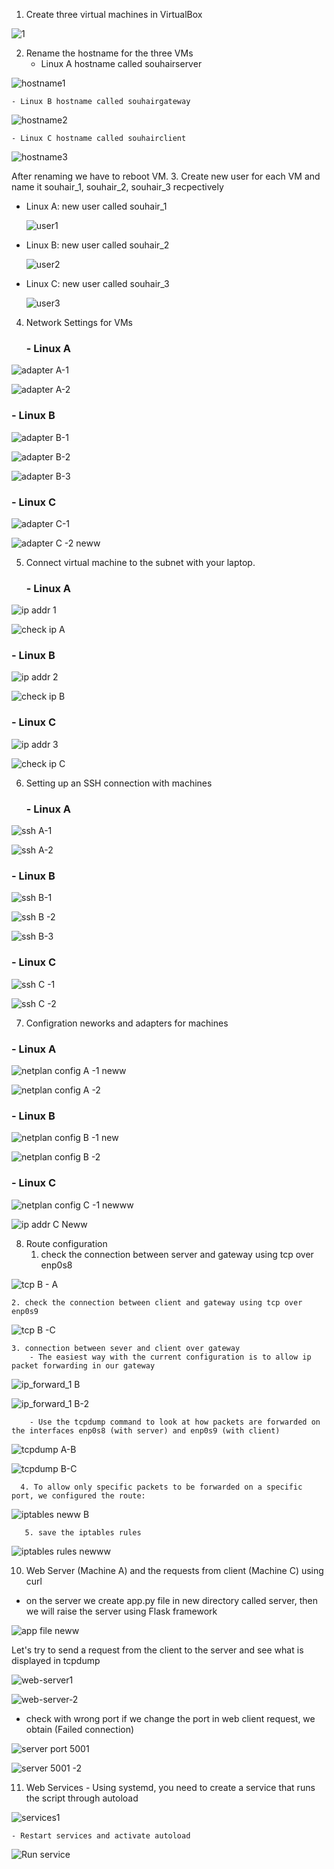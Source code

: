 1. Create three virtual machines in VirtualBox

  ![1](https://user-images.githubusercontent.com/25878224/224850734-a82484fe-b9b8-4773-b2c2-9e11c71e6bf2.PNG)

2. Rename the hostname for the three VMs
    - Linux A hostname called souhairserver
    
  ![hostname1](https://user-images.githubusercontent.com/25878224/224851340-bea6e79f-a6c6-40eb-a44f-dd2023e6003d.PNG)


    - Linux B hostname called souhairgateway
    
  ![hostname2](https://user-images.githubusercontent.com/25878224/224852802-ccc60827-ced8-448a-9bb7-bdb4d51e45b2.PNG)

    - Linux C hostname called souhairclient
    
  ![hostname3](https://user-images.githubusercontent.com/25878224/224851349-422d36ed-e4e3-4f80-ae5d-f85e79891276.PNG)


After renaming we have to reboot VM.
3. Create new user for each VM and name it souhair_1, souhair_2, souhair_3 recpectively

- Linux A: new user called souhair_1

  ![user1](https://user-images.githubusercontent.com/25878224/224853045-de609537-bf40-4ec0-b8ca-4c3000e2d8cf.PNG)

- Linux B: new user called souhair_2

  ![user2](https://user-images.githubusercontent.com/25878224/224853066-a1225ce1-33bd-4ffc-a6dc-b15457c59af3.PNG)

- Linux C: new user called souhair_3

  ![user3](https://user-images.githubusercontent.com/25878224/224853080-5118e568-926b-46a3-8c9d-1a3cd50c931b.PNG)

4. Network Settings for VMs
   ### - Linux A
    
  ![adapter A-1](https://user-images.githubusercontent.com/25878224/224854061-f0a08f4d-f597-4caf-9cb9-75c7684030e2.PNG)
    

  ![adapter A-2](https://user-images.githubusercontent.com/25878224/224854117-e9f9c785-d41e-43fa-97c1-3637249a69ee.PNG)


   ### - Linux B


  ![adapter B-1](https://user-images.githubusercontent.com/25878224/224854125-5b662429-c508-425f-ac66-273611d2dcb1.PNG)
    

  ![adapter B-2](https://user-images.githubusercontent.com/25878224/224854144-3ca62341-bf4a-40a3-b2f9-4a6988b85bea.PNG)
    

  ![adapter B-3](https://user-images.githubusercontent.com/25878224/224854156-ef97d6b7-2e35-45f0-bde7-c222b22d9c2c.PNG)
    

   ### - Linux C


  ![adapter C-1](https://user-images.githubusercontent.com/25878224/224854199-53cbe18f-00f3-425d-9733-dc0b32df9c9d.PNG)
    
    
  ![adapter C -2 neww](https://user-images.githubusercontent.com/25878224/224864839-c11e892d-a6c4-4cdd-b1ee-cd85ab357bdd.PNG)


5. Connect virtual machine to the subnet with your laptop.
   ### - Linux A 
   
  ![ip addr 1](https://user-images.githubusercontent.com/25878224/224855027-5fc5a249-8d1f-4f2d-939c-71a4d37367d8.PNG)
    
 
  ![check ip A](https://user-images.githubusercontent.com/25878224/224855799-7e0a25d4-9d64-4c0d-a89f-8e2f2694e588.PNG)
    
 
   ### - Linux B
  
  ![ip addr 2](https://user-images.githubusercontent.com/25878224/224855042-fb45a831-9a7b-4ae1-b797-027656054b4d.PNG)
  
  
  ![check ip B](https://user-images.githubusercontent.com/25878224/224855826-8b6fceec-d58e-4b3d-98f3-63eecb944ae1.PNG)
    

   ### - Linux C
  
  ![ip addr 3](https://user-images.githubusercontent.com/25878224/224855065-7c181d53-c321-426f-ae95-7dca868e039b.PNG)
    

  ![check ip C](https://user-images.githubusercontent.com/25878224/224855852-571409e9-e1f5-4c83-99c1-6190bbd4c6b9.PNG)
    

6. Setting up an SSH connection with machines
   ### - Linux A 
   
  ![ssh A-1](https://user-images.githubusercontent.com/25878224/224857215-7f644c6d-2923-4766-83b3-84d2ae0eb606.PNG)
    
   
  ![ssh A-2](https://user-images.githubusercontent.com/25878224/224857234-dab26f6b-123f-4bc6-ac34-2b8ff778b597.PNG)
    

   ### - Linux B
   
  ![ssh B-1](https://user-images.githubusercontent.com/25878224/224857266-e814e9a3-9ca5-44d6-85f0-dee666bfd854.PNG)
    

  ![ssh B -2](https://user-images.githubusercontent.com/25878224/224857276-790394fa-589e-42d2-9493-7ead57a71eda.PNG)
    
   
  ![ssh B-3](https://user-images.githubusercontent.com/25878224/224857282-d8beddbe-be07-40cd-bd9e-a1380296e2ae.PNG)
    

   ### - Linux C
   
  ![ssh C -1](https://user-images.githubusercontent.com/25878224/224857314-7ae968c1-8c1e-4dd0-96dc-43081cd56a0d.PNG)
    

  ![ssh C -2](https://user-images.githubusercontent.com/25878224/224857330-541b5867-0833-4ea6-b038-b0a111bd0908.PNG)
    

7. Configration neworks and adapters for machines
  ### - Linux A 
  
  ![netplan config A -1 neww](https://user-images.githubusercontent.com/25878224/225191507-33569119-f1da-4bad-80c4-066baa2ff652.PNG)

  ![netplan config A -2](https://user-images.githubusercontent.com/25878224/224859181-5b0f1bf9-9018-44fb-9653-8689ca25447f.PNG)
  

  ### - Linux B 
  
  ![netplan config B -1 new](https://user-images.githubusercontent.com/25878224/225191558-c55f9c74-2be3-490d-a7c6-ced8536c198c.PNG)

  ![netplan config B -2](https://user-images.githubusercontent.com/25878224/224858866-7cfcd918-0825-4d2e-b2ee-87e3fdab23ee.PNG)
  
  ### - Linux C 
  
  ![netplan config C -1 newww](https://user-images.githubusercontent.com/25878224/225191601-19859f4f-da9c-409d-b64d-1739a7176f2d.PNG)


   ![ip addr C Neww](https://user-images.githubusercontent.com/25878224/224864978-e00fbd20-658b-4608-a82b-709223d7a0ea.PNG)

    
8. Route configuration 
    1. check the connection between server and gateway using tcp over enp0s8
    
  ![tcp B - A](https://user-images.githubusercontent.com/25878224/224865139-45c038ba-2197-48f5-a844-9645f62cae7e.PNG)

    
    2. check the connection between client and gateway using tcp over enp0s9

  ![tcp B -C](https://user-images.githubusercontent.com/25878224/224865158-3425933c-7137-4edb-b0dd-a3539520c99e.PNG)

    3. connection between sever and client over gateway 
        - The easiest way with the current configuration is to allow ip packet forwarding in our gateway
        
  ![ip_forward_1 B](https://user-images.githubusercontent.com/25878224/224865655-c36a6ae9-9873-4af6-b3b7-da57ef60c35a.PNG)
   
  ![ip_forward_1 B-2](https://user-images.githubusercontent.com/25878224/224865677-0995dc83-9e6d-483f-8851-c47873cd70b9.PNG)
  
        - Use the tcpdump command to look at how packets are forwarded on the interfaces enp0s8 (with server) and enp0s9 (with client)
        
  ![tcpdump A-B](https://user-images.githubusercontent.com/25878224/225190473-37f829cb-76de-4ea2-a4ec-025e61e135c2.PNG)
   
   
  ![tcpdump B-C](https://user-images.githubusercontent.com/25878224/225190503-5b05053f-a350-4b3e-b3b8-b69c8aa4bb59.PNG)
      
      4. To allow only specific packets to be forwarded on a specific port, we configured the route:
   
  ![iptables neww B](https://user-images.githubusercontent.com/25878224/225192753-8c85a677-c53a-4b4d-abb9-58ba8ec2060b.PNG)

       5. save the iptables rules
       
  ![iptables rules newww](https://user-images.githubusercontent.com/25878224/225192849-e14a6cf7-69b2-4358-a6a2-25210217ad41.PNG)

10. Web Server (Machine A) and the requests from client (Machine C) using curl 
  - on the server we create app.py file in new directory called server, then we will raise the server using Flask framework 
  
  ![app file neww](https://user-images.githubusercontent.com/25878224/225193771-878a3aed-46c5-4e0f-86d4-ae6c4e51728f.PNG)

 Let's try to send a request from the client to the server and see what is displayed in tcpdump
 
  ![web-server1](https://user-images.githubusercontent.com/25878224/225199623-bba890ea-469c-4a30-9b2d-150a71992d2b.PNG)
   
  ![web-server-2](https://user-images.githubusercontent.com/25878224/225199643-819bca5b-46f1-4c0c-8d22-1950b853be7d.PNG)
  
  - check with wrong port
   if we change the port in web client request, we obtain (Failed connection)
   
  ![server port 5001](https://user-images.githubusercontent.com/25878224/225200434-98f0f7e8-598f-44ec-aa45-fc9eb85880aa.PNG)


  ![server 5001 -2 ](https://user-images.githubusercontent.com/25878224/225200438-cd7f90bf-c19c-48a4-9fdd-9e5809425e6a.PNG)

 11. Web Services
    - Using systemd, you need to create a service that runs the script through autoload
    
  ![services1](https://user-images.githubusercontent.com/25878224/225201121-c90fe65e-a67b-46b8-92a7-1c656ae92711.PNG)
  
    - Restart services and activate autoload
    
  ![Run service](https://user-images.githubusercontent.com/25878224/225201453-c0dba895-942d-4c70-9132-bd074749267a.PNG)


